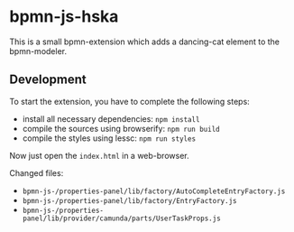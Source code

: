 # bpmn-js-hska

This is a small bpmn-extension which adds a dancing-cat element to the bpmn-modeler.

## Development

To start the extension, you have to complete the following steps:
* install all necessary dependencies:
`npm install`
* compile the sources using browserify:
`npm run build`
* compile the styles using lessc:
`npm run styles`

Now just open the `index.html` in a web-browser.

Changed files:
* `bpmn-js-/properties-panel/lib/factory/AutoCompleteEntryFactory.js`
* `bpmn-js-/properties-panel/lib/factory/EntryFactory.js`
* `bpmn-js-/properties-panel/lib/provider/camunda/parts/UserTaskProps.js`